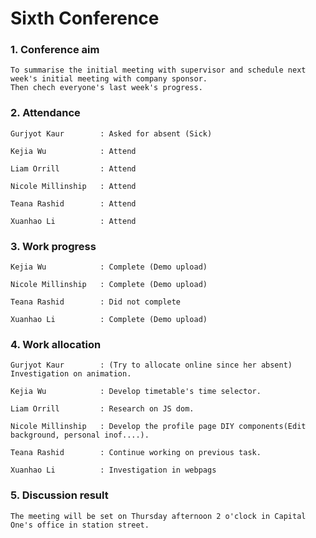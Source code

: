 # Sixth Conference

### 1. Conference aim

    To summarise the initial meeting with supervisor and schedule next week's initial meeting with company sponsor.
    Then chech everyone's last week's progress.

### 2. Attendance

    Gurjyot Kaur        : Asked for absent (Sick)

    Kejia Wu            : Attend

    Liam Orrill         : Attend

    Nicole Millinship   : Attend

    Teana Rashid        : Attend

    Xuanhao Li          : Attend

### 3. Work progress

    Kejia Wu            : Complete (Demo upload)

    Nicole Millinship   : Complete (Demo upload)

    Teana Rashid        : Did not complete

    Xuanhao Li          : Complete (Demo upload)

### 4. Work allocation

    Gurjyot Kaur        : (Try to allocate online since her absent) Investigation on animation.

    Kejia Wu            : Develop timetable's time selector.

    Liam Orrill         : Research on JS dom.

    Nicole Millinship   : Develop the profile page DIY components(Edit background, personal inof....).

    Teana Rashid        : Continue working on previous task.

    Xuanhao Li          : Investigation in webpags

### 5. Discussion result

    The meeting will be set on Thursday afternoon 2 o'clock in Capital One's office in station street.